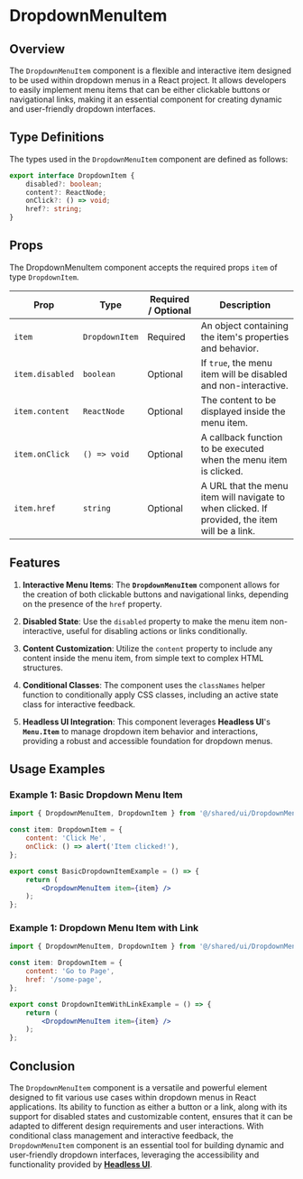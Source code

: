 # DropdownMenuItem
## Overview
The `DropdownMenuItem` component is a flexible and interactive item designed to be used within dropdown menus in a React project. It allows developers to easily implement menu items that can be either clickable buttons or navigational links, making it an essential component for creating dynamic and user-friendly dropdown interfaces.

## Type Definitions
The types used in the `DropdownMenuItem` component are defined as follows:
```typescript
export interface DropdownItem {
    disabled?: boolean;
    content?: ReactNode;
    onClick?: () => void;
    href?: string;
}
```
## Props 
The DropdownMenuItem component accepts the required props `item` of type `DropdownItem`.


| Prop   | Type             | Required / Optional | Description                                                                                  |
|--------|------------------|---------------------|----------------------------------------------------------------------------------------------|
| `item` | `DropdownItem`   |        Required     | An object containing the item's properties and behavior.                                     |
| `item.disabled` | `boolean`    |      Optional       | If `true`, the menu item will be disabled and non-interactive.                              |
| `item.content`  | `ReactNode`  |      Optional       | The content to be displayed inside the menu item.                                            |
| `item.onClick`  | `() => void` |      Optional       | A callback function to be executed when the menu item is clicked.                            |
| `item.href`     | `string`     |      Optional       | A URL that the menu item will navigate to when clicked. If provided, the item will be a link.|

## Features
1. **Interactive Menu Items**: The **`DropdownMenuItem`** component allows for the creation of both clickable buttons and navigational links, depending on the presence of the `href` property.

2. **Disabled State**: Use the `disabled` property to make the menu item non-interactive, useful for disabling actions or links conditionally.

3. **Content Customization**: Utilize the `content` property to include any content inside the menu item, from simple text to complex HTML structures.

4. **Conditional Classes**: The component uses the `classNames` helper function to conditionally apply CSS classes, including an active state class for interactive feedback.

5. **Headless UI Integration**: This component leverages **Headless UI**'s **`Menu.Item`** to manage dropdown item behavior and interactions, providing a robust and accessible foundation for dropdown menus.

## Usage Examples
### Example 1: Basic Dropdown Menu Item
```jsx
import { DropdownMenuItem, DropdownItem } from '@/shared/ui/DropdownMenuItem';

const item: DropdownItem = {
    content: 'Click Me',
    onClick: () => alert('Item clicked!'),
};

export const BasicDropdownItemExample = () => {
    return (
        <DropdownMenuItem item={item} />
    );
};
```

### Example 1: Dropdown Menu Item with Link
```jsx
import { DropdownMenuItem, DropdownItem } from '@/shared/ui/DropdownMenuItem';

const item: DropdownItem = {
    content: 'Go to Page',
    href: '/some-page',
};

export const DropdownItemWithLinkExample = () => {
    return (
        <DropdownMenuItem item={item} />
    );
};
```

## Conclusion
The `DropdownMenuItem` component is a versatile and powerful element designed to fit various use cases within dropdown menus in React applications. Its ability to function as either a button or a link, along with its support for disabled states and customizable content, ensures that it can be adapted to different design requirements and user interactions. With conditional class management and interactive feedback, the `DropdownMenuItem` component is an essential tool for building dynamic and user-friendly dropdown interfaces, leveraging the accessibility and functionality provided by **[Headless UI](https://headlessui.com/)**.
